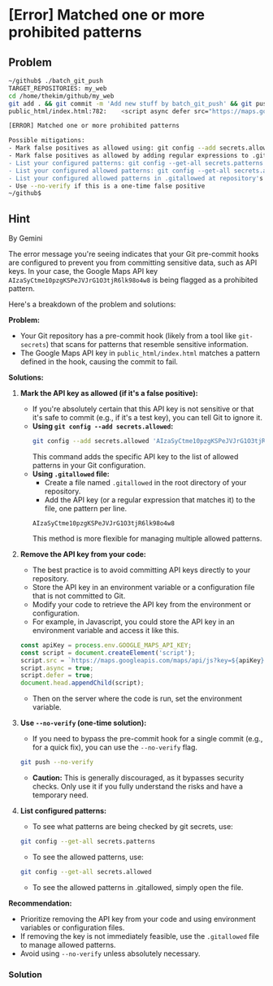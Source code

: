 # [Error] Matched one or more prohibited patterns

## Problem
```bash
~/github$ ./batch_git_push
TARGET_REPOSITORIES: my_web
cd /home/thekim/github/my_web
git add . && git commit -m 'Add new stuff by batch_git_push' && git push
public_html/index.html:782:    <script async defer src="https://maps.googleapis.com/maps/api/js?key=AIzaSyCtme10pzgKSPeJVJrG1O3tjR6lk98o4w8&callback=initMap"></script>

[ERROR] Matched one or more prohibited patterns

Possible mitigations:
- Mark false positives as allowed using: git config --add secrets.allowed ...
- Mark false positives as allowed by adding regular expressions to .gitallowed at repository's root directory
- List your configured patterns: git config --get-all secrets.patterns
- List your configured allowed patterns: git config --get-all secrets.allowed
- List your configured allowed patterns in .gitallowed at repository's root directory
- Use --no-verify if this is a one-time false positive
~/github$
```

## Hint
By Gemini

The error message you're seeing indicates that your Git pre-commit hooks are configured to prevent you from committing sensitive data, such as API keys. In your case, the Google Maps API key `AIzaSyCtme10pzgKSPeJVJrG1O3tjR6lk98o4w8` is being flagged as a prohibited pattern.

Here's a breakdown of the problem and solutions:

**Problem:**

* Your Git repository has a pre-commit hook (likely from a tool like `git-secrets`) that scans for patterns that resemble sensitive information.
* The Google Maps API key in `public_html/index.html` matches a pattern defined in the hook, causing the commit to fail.

**Solutions:**

1.  **Mark the API key as allowed (if it's a false positive):**

    * If you're absolutely certain that this API key is not sensitive or that it's safe to commit (e.g., if it's a test key), you can tell Git to ignore it.
    * **Using `git config --add secrets.allowed`:**
        ```bash
        git config --add secrets.allowed 'AIzaSyCtme10pzgKSPeJVJrG1O3tjR6lk98o4w8'
        ```
        This command adds the specific API key to the list of allowed patterns in your Git configuration.
    * **Using `.gitallowed` file:**
        * Create a file named `.gitallowed` in the root directory of your repository.
        * Add the API key (or a regular expression that matches it) to the file, one pattern per line.
        ```
        AIzaSyCtme10pzgKSPeJVJrG1O3tjR6lk98o4w8
        ```
        This method is more flexible for managing multiple allowed patterns.

2.  **Remove the API key from your code:**

    * The best practice is to avoid committing API keys directly to your repository.
    * Store the API key in an environment variable or a configuration file that is not committed to Git.
    * Modify your code to retrieve the API key from the environment or configuration.
    * For example, in Javascript, you could store the API key in an environment variable and access it like this.
    ```javascript
    const apiKey = process.env.GOOGLE_MAPS_API_KEY;
    const script = document.createElement('script');
    script.src = `https://maps.googleapis.com/maps/api/js?key=${apiKey}&callback=initMap`;
    script.async = true;
    script.defer = true;
    document.head.appendChild(script);
    ```
    * Then on the server where the code is run, set the environment variable.

3.  **Use `--no-verify` (one-time solution):**

    * If you need to bypass the pre-commit hook for a single commit (e.g., for a quick fix), you can use the `--no-verify` flag.
    ```bash
    git push --no-verify
    ```
    * **Caution:** This is generally discouraged, as it bypasses security checks. Only use it if you fully understand the risks and have a temporary need.

4.  **List configured patterns:**

    * To see what patterns are being checked by git secrets, use:
    ```bash
    git config --get-all secrets.patterns
    ```
    * To see the allowed patterns, use:
    ```bash
    git config --get-all secrets.allowed
    ```
    * To see the allowed patterns in .gitallowed, simply open the file.

**Recommendation:**

* Prioritize removing the API key from your code and using environment variables or configuration files.
* If removing the key is not immediately feasible, use the `.gitallowed` file to manage allowed patterns.
* Avoid using `--no-verify` unless absolutely necessary.

### Solution
